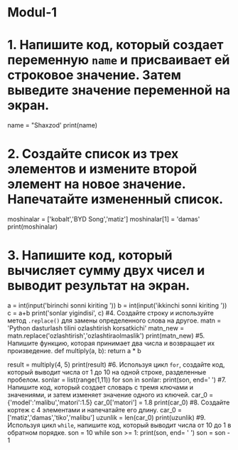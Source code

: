 # Modul-1
# 1. Напишите код, который создает переменную `name` и присваивает ей строковое значение. Затем выведите значение переменной на экран.
name = "Shaxzod'
print(name)
# 2. Создайте список из трех элементов и измените второй элемент на новое значение. Напечатайте измененный список.
moshinalar = ['kobalt','BYD Song','matiz']
moshinalar[1] = 'damas'
print(moshinalar)
# 3. Напишите код, который вычисляет сумму двух чисел и выводит результат на экран.
a = int(input('birinchi sonni kiriting  '))
b = int(input('ikkinchi sonni kiriting  '))
c = a+b
print('sonlar yigindisi', c)
#4. Создайте строку и используйте метод `.replace()` для замены определенного слова на другое.
matn = 'Python dasturlash tilini ozlashtirish korsatkichi'
matn_new = matn.replace('ozlashtirish','ozlashtiraolmaslik')
print(matn_new)
#5. Напишите функцию, которая принимает два числа и возвращает их произведение.
def multiply(a, b):
    return a * b

result = multiply(4, 5)
print(result)
#6. Используя цикл `for`, создайте код, который выводит числа от 1 до 10 на одной строке, разделенные пробелом.
sonlar = list(range(1,11))
for son in sonlar:
    print(son, end=' ')
#7. Напишите код, который создает словарь с тремя ключами и значениями, и затем изменяет значение одного из ключей.
car_0 = {'model':'malibu','matori':1.5}
car_0['matori'] = 1.8
print(car_0)
#8. Создайте кортеж с 4 элементами и напечатайте его длину.
car_0 = ['matiz','damas','tiko','malibu']
uzunlik = len(car_0)
print(uzunlik)
#9. Используя цикл `while`, напишите код, который выводит числа от 10 до 1 в обратном порядке.
son = 10
while son >= 1:
    print(son, end= ' ')
    son = son - 1
#

